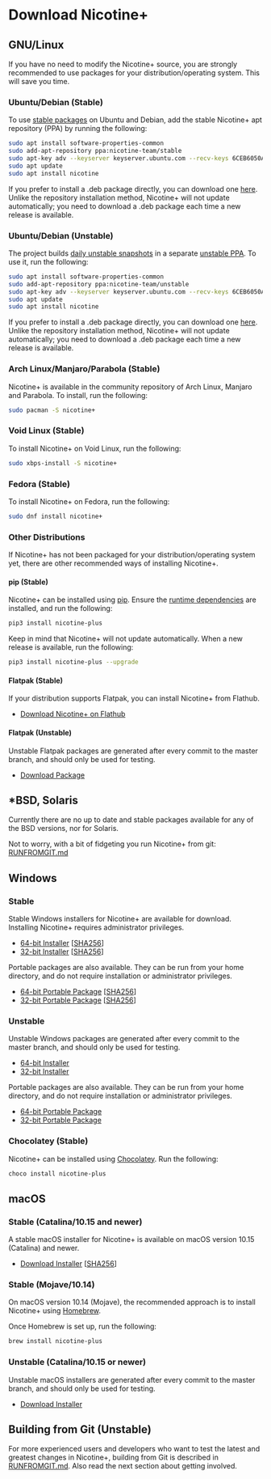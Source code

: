 # Download Nicotine+

## GNU/Linux

If you have no need to modify the Nicotine+ source, you are strongly recommended to use packages for your distribution/operating system. This will save you time.

### Ubuntu/Debian (Stable)

To use [stable packages](https://launchpad.net/~nicotine-team/+archive/ubuntu/stable) on Ubuntu and Debian, add the stable Nicotine+ apt repository (PPA) by running the following:

```sh
sudo apt install software-properties-common
sudo add-apt-repository ppa:nicotine-team/stable
sudo apt-key adv --keyserver keyserver.ubuntu.com --recv-keys 6CEB6050A30E5769
sudo apt update
sudo apt install nicotine
```

If you prefer to install a .deb package directly, you can download one [here](http://ppa.launchpad.net/nicotine-team/stable/ubuntu/pool/main/n/nicotine/). Unlike the repository installation method, Nicotine+ will not update automatically; you need to download a .deb package each time a new release is available.

### Ubuntu/Debian (Unstable)

The project builds [daily unstable snapshots](https://code.launchpad.net/~nicotine-team/+recipe/nicotine+-daily) in a separate [unstable PPA](https://code.launchpad.net/~nicotine-team/+archive/ubuntu/unstable). To use it, run the following:

```sh
sudo apt install software-properties-common
sudo add-apt-repository ppa:nicotine-team/unstable
sudo apt-key adv --keyserver keyserver.ubuntu.com --recv-keys 6CEB6050A30E5769
sudo apt update
sudo apt install nicotine
```

If you prefer to install a .deb package directly, you can download one [here](http://ppa.launchpad.net/nicotine-team/unstable/ubuntu/pool/main/n/nicotine/). Unlike the repository installation method, Nicotine+ will not update automatically; you need to download a .deb package each time a new release is available.

### Arch Linux/Manjaro/Parabola (Stable)

Nicotine+ is available in the community repository of Arch Linux, Manjaro and Parabola. To install, run the following:

```sh
sudo pacman -S nicotine+
```

### Void Linux (Stable)

To install Nicotine+ on Void Linux, run the following:

```sh
sudo xbps-install -S nicotine+
```

### Fedora (Stable)

To install Nicotine+ on Fedora, run the following:

```sh
sudo dnf install nicotine+
```

### Other Distributions

If Nicotine+ has not been packaged for your distribution/operating system yet, there are other recommended ways of installing Nicotine+.

#### pip (Stable)

Nicotine+ can be installed using [pip](https://pip.pypa.io/en/stable/). Ensure the [runtime dependencies](doc/DEPENDENCIES.md) are installed, and run the following:

```sh
pip3 install nicotine-plus
```

Keep in mind that Nicotine+ will not update automatically. When a new release is available, run the following:

```sh
pip3 install nicotine-plus --upgrade
```

#### Flatpak (Stable)

If your distribution supports Flatpak, you can install Nicotine+ from Flathub.

- [Download Nicotine+ on Flathub](https://flathub.org/apps/details/org.nicotine_plus.Nicotine)

#### Flatpak (Unstable)

Unstable Flatpak packages are generated after every commit to the master branch, and should only be used for testing.

- [Download Package](https://nightly.link/nicotine-plus/nicotine-plus/workflows/packaging/master/flatpak-package.zip)

## *BSD, Solaris

Currently there are no up to date and stable packages available for any of the BSD versions, nor for Solaris.

Not to worry, with a bit of fidgeting you run Nicotine+ from git: [RUNFROMGIT.md](doc/RUNFROMGIT.md)

## Windows

### Stable

Stable Windows installers for Nicotine+ are available for download. Installing Nicotine+ requires administrator privileges.

- [64-bit Installer](https://github.com/nicotine-plus/nicotine-plus/releases/latest/download/windows-x86_64-installer.zip)  [[SHA256](https://github.com/nicotine-plus/nicotine-plus/releases/latest/download/windows-x86_64-installer.zip.sha256)]
- [32-bit Installer](https://github.com/nicotine-plus/nicotine-plus/releases/latest/download/windows-i686-installer.zip)  [[SHA256](https://github.com/nicotine-plus/nicotine-plus/releases/latest/download/windows-i686-installer.zip.sha256)]

Portable packages are also available. They can be run from your home directory, and do not require installation or administrator privileges.

- [64-bit Portable Package](https://github.com/nicotine-plus/nicotine-plus/releases/latest/download/windows-x86_64-package.zip)  [[SHA256](https://github.com/nicotine-plus/nicotine-plus/releases/latest/download/windows-x86_64-package.zip.sha256)]
- [32-bit Portable Package](https://github.com/nicotine-plus/nicotine-plus/releases/latest/download/windows-i686-package.zip)  [[SHA256](https://github.com/nicotine-plus/nicotine-plus/releases/latest/download/windows-i686-package.zip.sha256)]

### Unstable

Unstable Windows packages are generated after every commit to the master branch, and should only be used for testing.

- [64-bit Installer](https://nightly.link/nicotine-plus/nicotine-plus/workflows/packaging/master/windows-x86_64-installer.zip)
- [32-bit Installer](https://nightly.link/nicotine-plus/nicotine-plus/workflows/packaging/master/windows-i686-installer.zip)

Portable packages are also available. They can be run from your home directory, and do not require installation or administrator privileges.

- [64-bit Portable Package](https://nightly.link/nicotine-plus/nicotine-plus/workflows/packaging/master/windows-x86_64-package.zip)
- [32-bit Portable Package](https://nightly.link/nicotine-plus/nicotine-plus/workflows/packaging/master/windows-i686-package.zip)

### Chocolatey (Stable)

Nicotine+ can be installed using [Chocolatey](https://community.chocolatey.org/packages/nicotine-plus). Run the following:

```sh
choco install nicotine-plus
```

## macOS

### Stable (Catalina/10.15 and newer)

A stable macOS installer for Nicotine+ is available on macOS version 10.15 (Catalina) and newer.

- [Download Installer](https://github.com/nicotine-plus/nicotine-plus/releases/latest/download/macos-installer.zip)  [[SHA256](https://github.com/nicotine-plus/nicotine-plus/releases/latest/download/macos-installer.zip.sha256)]

### Stable (Mojave/10.14)

On macOS version 10.14 (Mojave), the recommended approach is to install Nicotine+ using [Homebrew](https://brew.sh).

Once Homebrew is set up, run the following:

```sh
brew install nicotine-plus
```

### Unstable (Catalina/10.15 or newer)

Unstable macOS installers are generated after every commit to the master branch, and should only be used for testing.

- [Download Installer](https://nightly.link/nicotine-plus/nicotine-plus/workflows/packaging/master/macos-installer.zip)

## Building from Git (Unstable)

For more experienced users and developers who want to test the latest and greatest changes in Nicotine+, building from Git is described in [RUNFROMGIT.md](doc/RUNFROMGIT.md). Also read the next section about getting involved.
